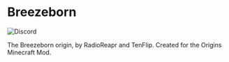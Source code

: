 # Breezeborn
![Discord](https://img.shields.io/discord/1367183170851831879?style=for-the-badge&logo=discord&logoColor=%23ffffff&label=Join%20the%20Discord!&labelColor=%235865f2&color=%2336373e)

The Breezeborn origin, by RadioReapr and TenFlip. Created for the Origins Minecraft Mod. 
